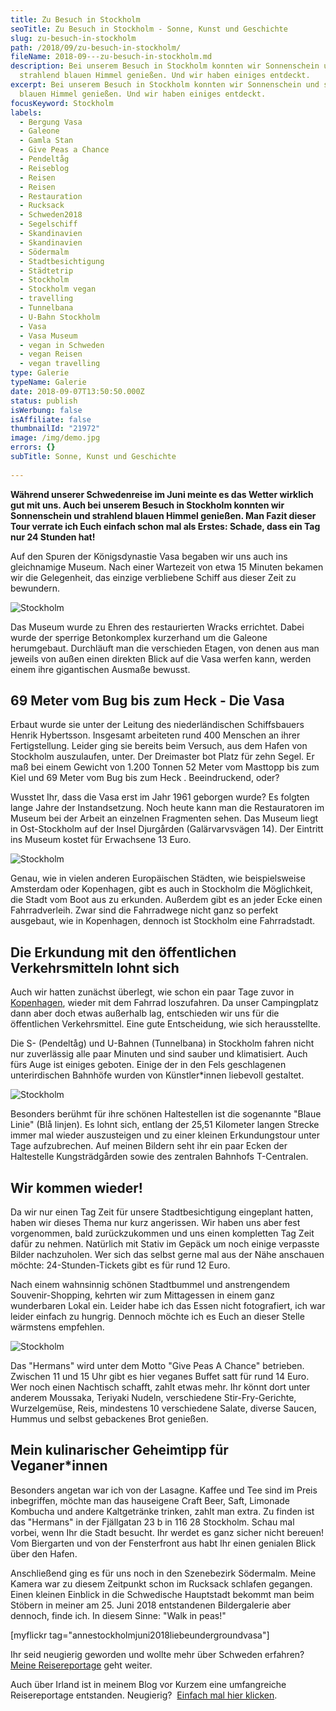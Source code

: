 ```yaml
---
title: Zu Besuch in Stockholm
seoTitle: Zu Besuch in Stockholm - Sonne, Kunst und Geschichte
slug: zu-besuch-in-stockholm
path: /2018/09/zu-besuch-in-stockholm/
fileName: 2018-09---zu-besuch-in-stockholm.md
description: Bei unserem Besuch in Stockholm konnten wir Sonnenschein und
  strahlend blauen Himmel genießen. Und wir haben einiges entdeckt.
excerpt: Bei unserem Besuch in Stockholm konnten wir Sonnenschein und strahlend
  blauen Himmel genießen. Und wir haben einiges entdeckt.
focusKeyword: Stockholm
labels:
  - Bergung Vasa
  - Galeone
  - Gamla Stan
  - Give Peas a Chance
  - Pendeltåg
  - Reiseblog
  - Reisen
  - Reisen
  - Restauration
  - Rucksack
  - Schweden2018
  - Segelschiff
  - Skandinavien
  - Skandinavien
  - Södermalm
  - Stadtbesichtigung
  - Städtetrip
  - Stockholm
  - Stockholm vegan
  - travelling
  - Tunnelbana
  - U-Bahn Stockholm
  - Vasa
  - Vasa Museum
  - vegan in Schweden
  - vegan Reisen
  - vegan travelling
type: Galerie
typeName: Galerie
date: 2018-09-07T13:50:50.000Z
status: publish
isWerbung: false
isAffiliate: false
thumbnailId: "21972"
image: /img/demo.jpg
errors: {}
subTitle: Sonne, Kunst und Geschichte
  
---
```


**Während unserer Schwedenreise im Juni meinte es das Wetter wirklich gut mit
uns. Auch bei unserem Besuch in Stockholm konnten wir Sonnenschein und strahlend
blauen Himmel genießen. Man Fazit dieser Tour verrate ich Euch einfach schon mal
als Erstes: Schade, dass ein Tag nur 24 Stunden hat!**

Auf den Spuren der Königsdynastie Vasa begaben wir uns auch ins gleichnamige
Museum. Nach einer Wartezeit von etwa 15 Minuten bekamen wir die Gelegenheit,
das einzige verbliebene Schiff aus dieser Zeit zu bewundern.

![Stockholm](http://cardamonchai.com/wp-content/uploads/2018/09/30661713628_7509263380_z-400x300.jpg "Hier wird restauriert")

Das Museum wurde zu Ehren des restaurierten Wracks errichtet. Dabei wurde der
sperrige Betonkomplex kurzerhand um die Galeone herumgebaut. Durchläuft man die
verschieden Etagen, von denen aus man jeweils von außen einen direkten Blick auf
die Vasa werfen kann, werden einem ihre gigantischen Ausmaße bewusst.

## 69 Meter vom Bug bis zum Heck - Die Vasa

Erbaut wurde sie unter der Leitung des niederländischen Schiffsbauers Henrik
Hybertsson. Insgesamt arbeiteten rund 400 Menschen an ihrer Fertigstellung.
Leider ging sie bereits beim Versuch, aus dem Hafen von Stockholm auszulaufen,
unter. Der Dreimaster bot Platz für zehn Segel. Er maß bei einem Gewicht von
1.200 Tonnen 52 Meter vom Masttopp bis zum Kiel und 69 Meter vom Bug bis zum
Heck . Beeindruckend, oder?

Wusstet Ihr, dass die Vasa erst im Jahr 1961 geborgen wurde? Es folgten lange
Jahre der Instandsetzung. Noch heute kann man die Restauratoren im Museum bei
der Arbeit an einzelnen Fragmenten sehen. Das Museum liegt in Ost-Stockholm auf
der Insel Djurgården (Galärvarvsvägen 14). Der Eintritt ins Museum kostet für
Erwachsene 13 Euro.

![Stockholm](http://cardamonchai.com/wp-content/uploads/2018/09/29594119257_9300cbf032_z-400x300.jpg "U-Bahnhof in Stockholm")

Genau, wie in vielen anderen Europäischen Städten, wie beispielsweise Amsterdam
oder Kopenhagen, gibt es auch in Stockholm die Möglichkeit, die Stadt vom Boot
aus zu erkunden. Außerdem gibt es an jeder Ecke einen Fahrradverleih. Zwar sind
die Fahrradwege nicht ganz so perfekt ausgebaut, wie in Kopenhagen, dennoch ist
Stockholm eine Fahrradstadt.

## Die Erkundung mit den öffentlichen Verkehrsmitteln lohnt sich

Auch wir hatten zunächst überlegt, wie schon ein paar Tage zuvor in
[Kopenhagen](/2018/07/radtour-durch-kopenhagen/), wieder mit dem Fahrrad
loszufahren. Da unser Campingplatz dann aber doch etwas außerhalb lag,
entschieden wir uns für die öffentlichen Verkehrsmittel. Eine gute Entscheidung,
wie sich herausstellte.

Die S- (Pendeltåg) und U-Bahnen (Tunnelbana) in Stockholm fahren nicht nur
zuverlässig alle paar Minuten und sind sauber und klimatisiert. Auch fürs Auge
ist einiges geboten. Einige der in den Fels geschlagenen unterirdischen Bahnhöfe
wurden von Künstler\*innen liebevoll gestaltet.

![Stockholm](http://cardamonchai.com/wp-content/uploads/2018/09/42722750290_f0aa8a91ea_z-400x300.jpg "Wir kommen wieder!")

Besonders berühmt für ihre schönen Haltestellen ist die sogenannte "Blaue Linie"
(Blå linjen). Es lohnt sich, entlang der 25,51 Kilometer langen Strecke immer
mal wieder auszusteigen und zu einer kleinen Erkundungstour unter Tage
aufzubrechen. Auf meinen Bildern seht ihr ein paar Ecken der Haltestelle
Kungsträdgården sowie des zentralen Bahnhofs T-Centralen.

## Wir kommen wieder!

Da wir nur einen Tag Zeit für unsere Stadtbesichtigung eingeplant hatten, haben
wir dieses Thema nur kurz angerissen. Wir haben uns aber fest vorgenommen, bald
zurückzukommen und uns einen kompletten Tag Zeit dafür zu nehmen. Natürlich mit
Stativ im Gepäck um noch einige verpasste Bilder nachzuholen. Wer sich das
selbst gerne mal aus der Nähe anschauen möchte: 24-Stunden-Tickets gibt es für
rund 12 Euro.

Nach einem wahnsinnig schönen Stadtbummel und anstrengendem Souvenir-Shopping,
kehrten wir zum Mittagessen in einem ganz wunderbaren Lokal ein. Leider habe ich
das Essen nicht fotografiert, ich war leider einfach zu hungrig. Dennoch möchte
ich es Euch an dieser Stelle wärmstens empfehlen.

![Stockholm](http://cardamonchai.com/wp-content/uploads/2018/09/44481859082_634bf4c8de_z-400x300.jpg "Boot im Hafen von Stockholm")

Das "Hermans" wird unter dem Motto "Give Peas A Chance" betrieben. Zwischen 11
und 15 Uhr gibt es hier veganes Buffet satt für rund 14 Euro. Wer noch einen
Nachtisch schafft, zahlt etwas mehr. Ihr könnt dort unter anderem Moussaka,
Teriyaki Nudeln, verschiedene Stir-Fry-Gerichte, Wurzelgemüse, Reis, mindestens
10 verschiedene Salate, diverse Saucen, Hummus und selbst gebackenes Brot
genießen.

## Mein kulinarischer Geheimtipp für Veganer\*innen

Besonders angetan war ich von der Lasagne. Kaffee und Tee sind im Preis
inbegriffen, möchte man das hauseigene Craft Beer, Saft, Limonade Kombucha und
andere Kaltgetränke trinken, zahlt man extra. Zu finden ist das "Hermans" in der
Fjällgatan 23 b in 116 28 Stockholm. Schau mal vorbei, wenn Ihr die Stadt
besucht. Ihr werdet es ganz sicher nicht bereuen! Vom Biergarten und von der
Fensterfront aus habt Ihr einen genialen Blick über den Hafen.

Anschließend ging es für uns noch in den Szenebezirk Södermalm. Meine Kamera war
zu diesem Zeitpunkt schon im Rucksack schlafen gegangen. Einen kleinen Einblick
in die Schwedische Hauptstadt bekommt man beim Stöbern in meiner am 25. Juni
2018 entstandenen Bildergalerie aber dennoch, finde ich. In diesem Sinne: "Walk
in peas!"

[myflickr tag="annestockholmjuni2018liebeundergroundvasa"]

Ihr seid neugierig geworden und wollte mehr über Schweden erfahren?
[Meine Reisereportage](/tag/schweden2018/) geht weiter.

Auch über Irland ist in meinem Blog vor Kurzem eine umfangreiche Reisereportage
entstanden. Neugierig?  [Einfach mal hier klicken](/tag/irland2017/).

  